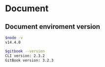 # Document

## Document enviroment version

```bash
$node -v
v14.4.0

$gitbook --version
CLI version: 2.3.2
GitBook version: 3.2.3
```
